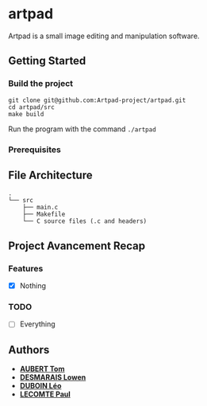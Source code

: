 # artpad
Artpad is a small image editing and manipulation software.

## Getting Started

### Build the project
```
git clone git@github.com:Artpad-project/artpad.git
cd artpad/src
make build
```

Run the program with the command `./artpad`

### Prerequisites

## File Architecture

```
.
└── src
    ├── main.c
    ├── Makefile
    └── C source files (.c and headers)
```


## Project Avancement Recap

### Features

- [X] Nothing

### TODO

- [ ] Everything

## Authors

* [**AUBERT Tom**](https://github.com/TomAubertEpita)
* [**DESMARAIS Lowen**](https://github.com/Epita-work-Lowen)
* [**DUBOIN Léo**](https://github.com/d4ilyrun)
* [**LECOMTE Paul**](https://github.com/PaulLecomte)

